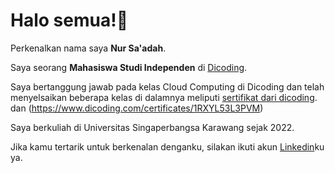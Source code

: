 <!--
**nursaadah96/nursaadah96** is a ✨ _special_ ✨ repository because its `README.md` (this file) appears on your GitHub profile.

Here are some ideas to get you started:

- 🔭 I’m currently working on ...
- 🌱 I’m currently learning ...
- 👯 I’m looking to collaborate on ...
- 🤔 I’m looking for help with ...
- 💬 Ask me about ...
- 📫 How to reach me: ...
- 😄 Pronouns: ...
- ⚡ Fun fact: ...
-->
# Halo semua!👋

Perkenalkan nama saya **Nur Sa'adah**.<br>

Saya seorang **Mahasiswa Studi Independen** di [Dicoding](https://www.dicoding.com/).<br>

Saya bertanggung jawab pada kelas Cloud Computing di Dicoding dan telah menyelsaikan beberapa kelas di dalamnya meliputi [sertifikat dari dicoding](https://www.dicoding.com/certificates/53XEO2MQ0ZRN). dan (https://www.dicoding.com/certificates/1RXYL53L3PVM) <br>

Saya berkuliah di Universitas Singaperbangsa Karawang sejak 2022.<br>

Jika kamu tertarik untuk berkenalan denganku, silakan ikuti akun [Linkedin](https://www.linkedin.com/in/nur-sa-adah-609829228/)ku ya.
